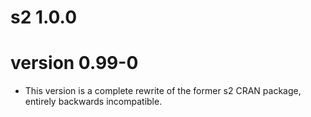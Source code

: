# s2 1.0.0

# version 0.99-0

* This version is a complete rewrite of the former s2 CRAN package, entirely backwards incompatible.
